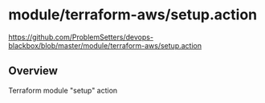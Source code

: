 # module/terraform-aws/setup.action

https://github.com/ProblemSetters/devops-blackbox/blob/master/module/terraform-aws/setup.action

## Overview

Terraform module "setup" action


